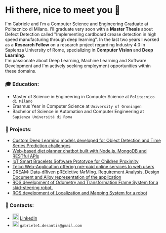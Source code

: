 # Hi there, nice to meet you 👋
I'm Gabriele and I'm a Computer Science and Engineering Graduate at Politecnico di Milano. I'll graduate very soon with a **Master Thesis** about Defect Detection called "Implementing cardboard crease detection in high speed manufacturing through deep learning". In the last two years I worked as a **Research Fellow** on a research project regarding Industry 4.0 in Sapienza University of Rome, specializing in **Computer Vision** and **Deep Learning**.   
I'm passionate about Deep Learning, Machine Learning and Software Development and I'm actively seeking employment opportunities within these domains.

### 🎓 Education:  
- Master of Science in Engineering in Computer Science at ```Politecnico di Milano```
- Erasmus Year in Computer Science at ```University of Groningen```
- Bachelor of Science in Automation and Computer Engineering at ```Sapienza Università di Roma```

### 📌 Projects:  
- [Custom Deep Learning models developed for Object Detection and Time Series Prediction challenges](https://github.com/titaniumwhite/AN2DL-challenges)
- [Web-based diet planner chatbot built with Node.js, MongoDB and RESTful APIs](https://github.com/titaniumwhite/CN-meatballs)
- [IoT Smart Bracelets Software Prototype for Children Proximity](https://github.com/titaniumwhite/IoT-project)
- [Telco Web-Application offering pre-paid online services to web users](https://github.com/titaniumwhite/DB2-project)
- [DREAM: Data-dRiven pREdictive fArMing. Requirement Analysis, Design Document and Alloy representation of the application](https://github.com/titaniumwhite/SE2-project)
- [ROS development of Odometry and Transformation Frame System for a skid-steering robot.](https://github.com/titaniumwhite/ROS-odometry-project)
- [ROS development of Localization and Mapping System for a robot](https://github.com/titaniumwhite/ROS-localization-project)

### 📢 Contacts:  
- <img src="https://upload.wikimedia.org/wikipedia/commons/8/81/LinkedIn_icon.svg" alt="linkedin" width="20" height="20">
  <a href="https://www.linkedin.com/in/gabrieledesantis/" rel="nofollow noreferrer">LinkedIn</a> &nbsp; 
- <img src="https://upload.wikimedia.org/wikipedia/commons/7/7e/Gmail_icon_%282020%29.svg" alt="gmail" width="20" height="20"> ```gabriele1.desantis@gmail.com```







